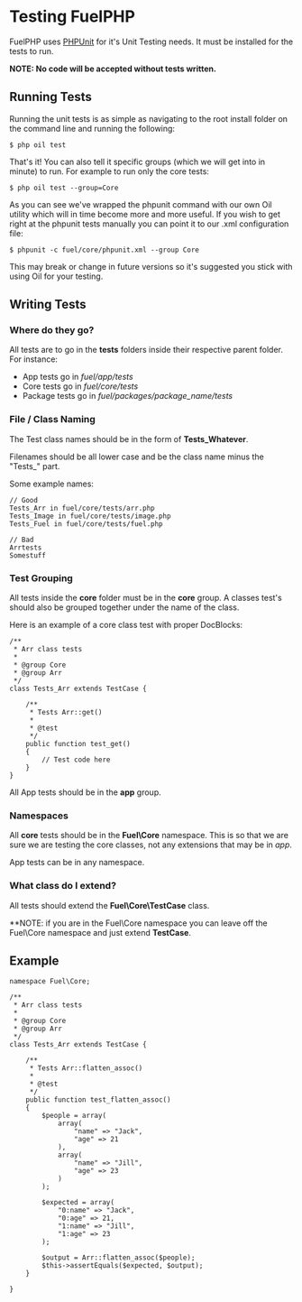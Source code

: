 # Testing FuelPHP

FuelPHP uses [PHPUnit](https://github.com/sebastianbergmann/phpunit/) for it's Unit Testing needs. It must be installed for the tests to run.

**NOTE: No code will be accepted without tests written.**

## Running Tests

Running the unit tests is as simple as navigating to the root install folder on the command line and running the following:

    $ php oil test

That's it! You can also tell it specific groups (which we will get into in minute) to run. For example to run only the core tests:

    $ php oil test --group=Core

As you can see we've wrapped the phpunit command with our own Oil utility which will in time become more and more useful. If you wish to get right at the phpunit tests manually you can point it to our .xml configuration file:

	$ phpunit -c fuel/core/phpunit.xml --group Core

This may break or change in future versions so it's suggested you stick with using Oil for your testing.

## Writing Tests

### Where do they go?

All tests are to go in the **tests** folders inside their respective parent folder.  For instance:

* App tests go in *fuel/app/tests*
* Core tests go in *fuel/core/tests*
* Package tests go in *fuel/packages/package_name/tests*

### File / Class Naming

The Test class names should be in the form of **Tests_Whatever**.

Filenames should be all lower case and be the class name minus the "Tests_" part.

Some example names:

    // Good
    Tests_Arr in fuel/core/tests/arr.php
    Tests_Image in fuel/core/tests/image.php
    Tests_Fuel in fuel/core/tests/fuel.php

    // Bad
    Arrtests
    Somestuff

### Test Grouping

All tests inside the **core** folder must be in the **core** group.  A classes test's should also be grouped together under the name of the class.

Here is an example of a core class test with proper DocBlocks:

    /**
     * Arr class tests
     *
     * @group Core
     * @group Arr
     */
    class Tests_Arr extends TestCase {

    	/**
    	 * Tests Arr::get()
    	 *
    	 * @test
    	 */
    	public function test_get()
    	{
    		// Test code here
    	}
    }

All App tests should be in the **app** group.

### Namespaces

All **core** tests should be in the **Fuel\Core** namespace.  This is so that we are sure we are testing the core classes,
not any extensions that may be in *app*.

App tests can be in any namespace.

### What class do I extend?

All tests should extend the **Fuel\Core\TestCase** class.

**NOTE: if you are in the Fuel\Core namespace you can leave off the Fuel\Core namespace and just extend **TestCase**.

## Example

    namespace Fuel\Core;

    /**
     * Arr class tests
     *
     * @group Core
     * @group Arr
     */
    class Tests_Arr extends TestCase {

    	/**
    	 * Tests Arr::flatten_assoc()
    	 *
    	 * @test
    	 */
    	public function test_flatten_assoc()
    	{
    		$people = array(
    			array(
    				"name" => "Jack",
    				"age" => 21
    			),
    			array(
    				"name" => "Jill",
    				"age" => 23
    			)
    		);

    		$expected = array(
    			"0:name" => "Jack",
    			"0:age" => 21,
    			"1:name" => "Jill",
    			"1:age" => 23
    		);

    		$output = Arr::flatten_assoc($people);
    		$this->assertEquals($expected, $output);
    	}

    }

	
	
	
	
	
	
	
	
	
	
	
	
	
	
	
	
	
	
	
